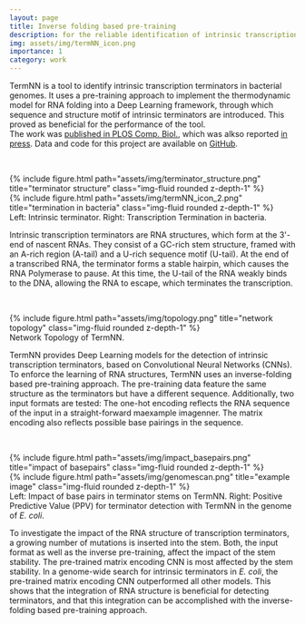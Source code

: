 ```yaml
---
layout: page
title: Inverse folding based pre-training
description: for the reliable identification of intrinsic transcription terminators identification.
img: assets/img/termNN_icon.png
importance: 1
category: work
---
```



TermNN is a tool to identify intrinsic transcription terminators in bacterial genomes. It uses a pre-training approach to implement the thermodynamic model for RNA folding into a Deep Learning framework, through which sequence and structure motif of intrinsic terminators are introduced. This proved as beneficial for the performance of the tool.  
The work was [published in PLOS Comp. Biol.](https://journals.plos.org/ploscompbiol/article?id=10.1371/journal.pcbi.1010240), which was alkso reported [in press](https://news.rub.de/english/press-releases/2022-07-08-bioinformatics-artificial-intelligence-folds-rna-molecules). Data and code for this project are available on [GitHub](https://github.com/VivianBrandenburg/termNN.git).


&nbsp;
<div class="row">
    <div class="col-sm mt-3 mt-md-0">
        {% include figure.html path="assets/img/terminator_structure.png" title="terminator structure" class="img-fluid rounded z-depth-1" %}
    </div>
    <div class="col-sm mt-3 mt-md-0">
        {% include figure.html path="assets/img/termNN_icon_2.png" title="termination in bacteria" class="img-fluid rounded z-depth-1" %}
    </div>
</div>
<div class="caption">
    Left: Intrinsic terminator. Right: Transcription Termination in bacteria.
</div>


Intrinsic transcription terminators are RNA structures, which form at the 3'-end of nascent RNAs. They consist of a GC-rich stem structure, framed with an A-rich region (A-tail) and a U-rich sequence motif (U-tail). At the end of a transcribed RNA, the terminator forms a stable hairpin, which causes the RNA Polymerase to pause. At this time, the U-tail of the RNA weakly binds to the DNA, allowing the RNA to escape, which terminates the transcription. 


&nbsp;
<div class="row">
    <div class="col-sm mt-3 mt-md-0">
        {% include figure.html path="assets/img/topology.png" title="network topology" class="img-fluid rounded z-depth-1" %}
    </div>
</div>
<div class="caption">
    Network Topology of TermNN.
</div>


TermNN provides Deep Learning models for the detection of intrinsic transcription terminators, based on Convolutional Neural Networks (CNNs). To enforce the learning of RNA structures, TermNN uses an inverse-folding based pre-training approach. The pre-training data feature the same structure as the terminators but have a different sequence. Additionally, two input formats are tested: The one-hot encoding reflects the RNA sequence of the input in a straight-forward maexample imagenner. The matrix encoding also reflects possible base pairings in the sequence.

&nbsp;
<div class="row">
    <div class="col-sm mt-3 mt-md-0">
        {% include figure.html path="assets/img/impact_basepairs.png" title="impact of basepairs" class="img-fluid rounded z-depth-1" %}
    </div>
    <div class="col-sm mt-3 mt-md-0">
        {% include figure.html path="assets/img/genomescan.png" title="example image" class="img-fluid rounded z-depth-1" %}
    </div>
</div>
<div class="caption">
    Left: Impact of base pairs in terminator stems on TermNN. Right: Positive Predictive Value (PPV) for terminator detection with TermNN in the genome of <i>E. coli</i>. 
</div>


To investigate the impact of the RNA structure of transcription terminators, a growing number of mutations is inserted into the stem. Both, the input format as well as the inverse pre-training, affect the impact of the stem stability. The pre-trained matrix encoding CNN is most affected by the stem stability. In a genome-wide search for intrinsic terminators in *E. coli*, the pre-trained matrix encoding CNN outperformed all other models. This shows that the integration of RNA structure is beneficial for detecting terminators, and that this integration can be accomplished with the inverse-folding based pre-training approach. 